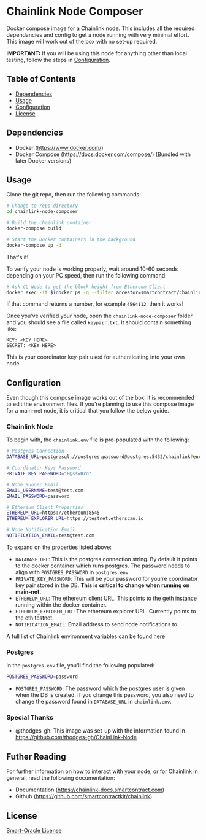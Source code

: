 # Chainlink Node Composer
Docker compose image for a Chainlink node. This includes all the required dependancies and config to get a node running with very minimal effort. This image will work out of the box with no set-up required.

**IMPORTANT:** If you will be using this node for anything other than local testing, follow the steps in [Configuration](#configuration).

## Table of Contents
- [Dependencies](#dependencies)
- [Usage](#usage)
- [Configuration](#configuration)
- [License](#license)

## Dependencies
- Docker (https://www.docker.com/)
- Docker Compose (https://docs.docker.com/compose/) (Bundled with later Docker versions)

## Usage
Clone the git repo, then run the following commands:

``` bash
# Change to repo directory
cd chainlink-node-composer

# Build the chainlink container
docker-compose build

# Start the Docker containers in the background
docker-compose up -d
```

That's it!

To verify your node is working properly, wait around 10-60 seconds depending on your PC speed, then run the following command:

``` bash
# Ask CL Node to get the block height from Ethereum Client
docker exec -it $(docker ps -q --filter ancestor=smartcontract/chainlink) rails runner "puts Ethereum::Client.new.current_block_height"
```

If that command returns a number, for example `4564112`, then it works!

Once you've verified your node, open the `chainlink-node-composer` folder and you should see a file called `keypair.txt`. It should contain something like:
```
KEY: <KEY HERE>
SECRET: <KEY HERE>
``` 

This is your coordinator key-pair used for authenticating into your own node.

## Configuration
Even though this compose image works out of the box, it is recommended to edit the environment files. If you're planning to use this compose image for a main-net node, it is critical that you follow the below guide.

### Chainlink Node
To begin with, the `chainlink.env` file is pre-populated with the following:
``` bash
# Postgres Connection
DATABASE_URL=postgresql://postgres:password@postgres:5432/chainlink?encoding=utf8&pool=5&timeout=5000

# Coordinator Keys Password
PRIVATE_KEY_PASSWORD="P@ssw0rd"

# Node Runner Email
EMAIL_USERNAME=test@test.com
EMAIL_PASSWORD=password

# Ethereum Client Properties
ETHEREUM_URL=https://ethereum:8545
ETHEREUM_EXPLORER_URL=https://testnet.etherscan.io

# Node Notification Email
NOTIFICATION_EMAIL=test@test.com
```

To expand on the properties listed above:
- `DATABASE_URL`: This is the postgres connection string. By default it points to the docker container which runs postgres. The password needs to align with `POSTGRES_PASSWORD` in `postgres.env`.
- `PRIVATE_KEY_PASSWORD`: This will be your password for you're coordinator key pair stored in the DB. **This is critical to change when running on main-net.**
- `ETHEREUM_URL`: The ethereum client URL. This points to the geth instance running within the docker container.
- `ETHEREUM_EXPLORER_URL`: The ethereum explorer URL. Currently points to the eth testnet.
- `NOTIFICATION_EMAIL`: Email address to send node notifications to.

A full list of Chainlink environment variables can be found [here](https://github.com/thodges-gh/ChainLink-Node/blob/master/EnvironmentVariables.md)

### Postgres
In the `postgres.env` file, you'll find the following populated:
``` bash
POSTGRES_PASSWORD=password
```
- `POSTGRES_PASSWORD`: The password which the postgres user is given when the DB is created. If you change this password, you also need to change the password found in `DATABASE_URL` in `chainlink.env`.

### Special Thanks
- @thodges-gh: This image was set-up with the information found in https://github.com/thodges-gh/ChainLink-Node

## Futher Reading
For further information on how to interact with your node, or for Chainlink in general, read the following documentation:
- Documentation (https://chainlink-docs.smartcontract.com)
- Github (https://github.com/smartcontractkit/chainlink)

## License
[Smart-Oracle License](LICENSE.md)